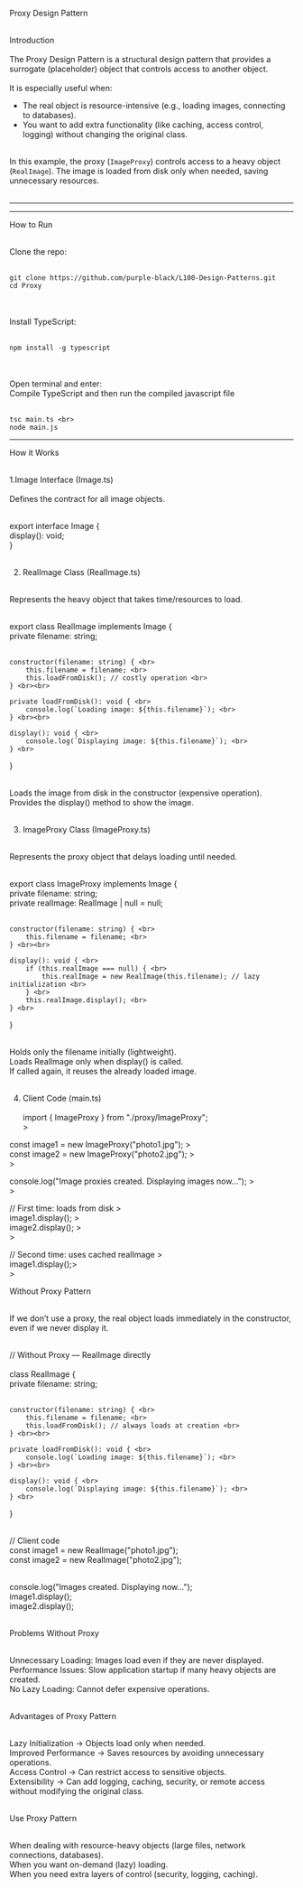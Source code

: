 Proxy Design Pattern   <br><br>

Introduction  <br><br>
The Proxy Design Pattern is a structural design pattern that provides a surrogate (placeholder) object that controls access to another object.  <br><br>
It is especially useful when:  
- The real object is resource-intensive (e.g., loading images, connecting to databases).  <br>
- You want to add extra functionality (like caching, access control, logging) without changing the original class. <br><br> 

In this example, the proxy (`ImageProxy`) controls access to a heavy object (`RealImage`). The image is loaded from disk only when needed, saving unnecessary resources.  <br><br>

---

---

How to Run <br><br>

Clone the repo: <br><br>

```
git clone https://github.com/purple-black/L100-Design-Patterns.git
cd Proxy
```
<br><br>
Install TypeScript: <br><br>

```
npm install -g typescript
```
<br><br>
Open terminal and enter:<br>
Compile TypeScript and then run the compiled javascript file<br><br>

```
tsc main.ts <br>
node main.js
```
---

How it Works <br><br>

1.Image Interface (Image.ts)  <br><br>
Defines the contract for all image objects.  <br><br>


export interface Image { <br>
    display(): void; <br>
} <br><br>

2. RealImage Class (RealImage.ts) <br><br>

Represents the heavy object that takes time/resources to load. <br><br>

export class RealImage implements Image { <br>
    private filename: string; <br><br>

    constructor(filename: string) { <br>
        this.filename = filename; <br>
        this.loadFromDisk(); // costly operation <br>
    } <br><br>

    private loadFromDisk(): void { <br>
        console.log(`Loading image: ${this.filename}`); <br>
    } <br><br>

    display(): void { <br>
        console.log(`Displaying image: ${this.filename}`); <br>
    } <br>
} <br><br>
 
Loads the image from disk in the constructor (expensive operation). <br>
Provides the display() method to show the image. <br><br>

3. ImageProxy Class (ImageProxy.ts) <br><br>

Represents the proxy object that delays loading until needed. <br><br>

export class ImageProxy implements Image { <br>
    private filename: string; <br>
    private realImage: RealImage | null = null; <br> <br>

    constructor(filename: string) { <br>
        this.filename = filename; <br>
    } <br><br>

    display(): void { <br>
        if (this.realImage === null) { <br>
            this.realImage = new RealImage(this.filename); // lazy initialization <br>
        } <br>
        this.realImage.display(); <br>
    } <br>
} <br> <br>

Holds only the filename initially (lightweight). <br>
Loads RealImage only when display() is called. <br>
If called again, it reuses the already loaded image. <br><br>

4. Client Code (main.ts) <br><br>
import { ImageProxy } from "./proxy/ImageProxy"; <br>><br>

const image1 = new ImageProxy("photo1.jpg"); ><br>
const image2 = new ImageProxy("photo2.jpg"); ><br>><br>

console.log("Image proxies created. Displaying images now..."); ><br>><br>

// First time: loads from disk ><br>
image1.display(); ><br>
image2.display(); ><br>><br>

// Second time: uses cached realImage ><br>
image1.display();><br>><br>

Without Proxy Pattern <br> <br>

If we don’t use a proxy, the real object loads immediately in the constructor, even if we never display it. <br> <br>

// Without Proxy — RealImage directly <br> <br>
class RealImage { <br>
    private filename: string; <br><br>

    constructor(filename: string) { <br>
        this.filename = filename; <br>
        this.loadFromDisk(); // always loads at creation <br>
    } <br><br>

    private loadFromDisk(): void { <br>
        console.log(`Loading image: ${this.filename}`); <br>
    } <br><br>

    display(): void { <br>
        console.log(`Displaying image: ${this.filename}`); <br>
    } <br>
} <br><br>

// Client code <br>
const image1 = new RealImage("photo1.jpg"); <br>
const image2 = new RealImage("photo2.jpg"); <br><br>

console.log("Images created. Displaying now..."); <br>
image1.display(); <br>
image2.display(); <br><br>

Problems Without Proxy <br><br>

Unnecessary Loading: Images load even if they are never displayed. <br>
Performance Issues: Slow application startup if many heavy objects are created. <br>
No Lazy Loading: Cannot defer expensive operations. <br> <br>

Advantages of Proxy Pattern <br><br>

Lazy Initialization → Objects load only when needed. <br>
Improved Performance → Saves resources by avoiding unnecessary operations. <br>
Access Control → Can restrict access to sensitive objects. <br>
Extensibility → Can add logging, caching, security, or remote access without modifying the original class. <br><br>

Use Proxy Pattern <br><br>

When dealing with resource-heavy objects (large files, network connections, databases). <br>
When you want on-demand (lazy) loading. <br>
When you need extra layers of control (security, logging, caching). <br>









 
 
